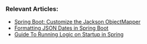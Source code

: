 ### Relevant Articles:

- [Spring Boot: Customize the Jackson ObjectMapper](https://www.baeldung.com/spring-boot-customize-jackson-objectmapper)
- [Formatting JSON Dates in Spring Boot](https://www.baeldung.com/spring-boot-formatting-json-dates)
- [Guide To Running Logic on Startup in Spring](https://www.baeldung.com/running-setup-logic-on-startup-in-spring)
